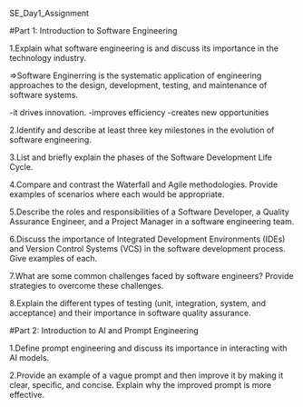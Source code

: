 SE_Day1_Assignment

#Part 1: Introduction to Software Engineering

1.Explain what software engineering is and discuss its importance in the technology industry. 

=>Software Enginerring is the systematic application of engineering approaches to the design, development, testing, and maintenance of software systems.

-it drives innovation.
-improves efficiency
-creates new opportunities


2.Identify and describe at least three key milestones in the evolution of software engineering.  

3.List and briefly explain the phases of the Software Development Life Cycle.

4.Compare and contrast the Waterfall and Agile methodologies. Provide examples of scenarios where each would be appropriate.

5.Describe the roles and responsibilities of a Software Developer, a Quality Assurance Engineer, and a Project Manager in a software engineering team.

6.Discuss the importance of Integrated Development Environments (IDEs) and Version Control Systems (VCS) in the software development process. Give examples of each.

7.What are some common challenges faced by software engineers? Provide strategies to overcome these challenges.

8.Explain the different types of testing (unit, integration, system, and acceptance) and their importance in software quality assurance.

#Part 2: Introduction to AI and Prompt Engineering

1.Define prompt engineering and discuss its importance in interacting with AI models.

2.Provide an example of a vague prompt and then improve it by making it clear, specific, and concise. Explain why the improved prompt is more effective.
